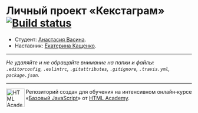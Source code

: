# Личный проект «Кекстаграм» [![Build status][travis-image]][travis-url]

* Студент: [Анастасия Васина](https://up.htmlacademy.ru/javascript/10/user/153140).
* Наставник: [Екатерина Кащенко](https://up.htmlacademy.ru/javascript/10/user/109008).

---

_Не удаляйте и не обращайте внимание на папки и файлы:_<br>
_`.editorconfig`, `.eslintrc`, `.gitattributes`, `.gitignore`, `.travis.yml`, `package.json`._

---

<a href="https://htmlacademy.ru/intensive/javascript"><img align="left" width="50" height="50" title="HTML Academy" src="https://up.htmlacademy.ru/static/img/intensive/javascript/logo-for-github.svg"></a>

Репозиторий создан для обучения на интенсивном онлайн‑курсе «[Базовый JavaScript](https://htmlacademy.ru/intensive/javascript)» от [HTML Academy](https://htmlacademy.ru).

[travis-image]: https://travis-ci.org/htmlacademy-javascript/153140-kekstagram.svg?branch=master
[travis-url]: https://travis-ci.org/htmlacademy-javascript/153140-kekstagram
